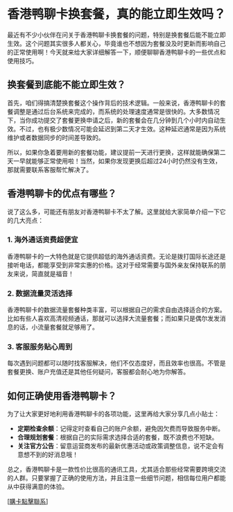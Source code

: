# 香港鸭聊卡换套餐，真的能立即生效吗？

最近有不少小伙伴在问关于香港鸭聊卡换套餐的问题，特别是换套餐后能不能立即生效。这个问题其实很多人都关心，毕竟谁也不想因为套餐没及时更新而影响自己的正常使用啊！今天就来给大家详细解答一下，顺便聊聊香港鸭聊卡的一些优点和使用技巧。

## 换套餐到底能不能立即生效？

首先，咱们得搞清楚换套餐这个操作背后的技术逻辑。一般来说，香港鸭聊卡的套餐调整是通过后台系统来完成的，而系统的处理速度通常是很快的。大多数情况下，当你成功提交了套餐更换申请之后，新的套餐会在几分钟到几个小时内自动生效。不过，也有极少数情况可能会延迟到第二天才生效。这种延迟通常是因为系统维护或者数据同步的时间差导致的。

所以，如果你急着要用新的套餐功能，建议提前一天进行更换，这样就能确保第二天一早就能够正常使用啦！当然，如果你发现更换后超过24小时仍然没有生效，那就需要联系客服帮忙解决了。

## 香港鸭聊卡的优点有哪些？

说了这么多，可能还有朋友对香港鸭聊卡不太了解。这里就给大家简单介绍一下它的几大亮点：

### 1. 海外通话资费超便宜
香港鸭聊卡的一大特色就是它提供超低的海外通话资费。无论是拨打国际长途还是接听电话，都能享受到非常实惠的价格。这对于经常需要与国外亲友保持联系的朋友来说，简直就是福音！

### 2. 数据流量灵活选择
香港鸭聊卡的数据流量套餐种类丰富，可以根据自己的需求自由选择适合的方案。比如有些人喜欢高清视频通话，那就可以选择大流量套餐；而如果只是偶尔发发消息的话，小流量套餐就足够用了。

### 3. 客服服务贴心周到
每次遇到问题都可以随时找客服解决，他们不仅态度好，而且效率也很高。不管是套餐更换、账户充值还是其他任何疑问，客服都会耐心地为你解答。

## 如何正确使用香港鸭聊卡？

为了让大家更好地利用香港鸭聊卡的各项功能，这里再给大家分享几点小贴士：

- **定期检查余额**：记得定时查看自己的账户余额，避免因欠费而导致服务中断。
- **合理规划套餐**：根据自己的实际需求选择合适的套餐，既不浪费也不短缺。
- **关注官方公告**：留意运营商发布的最新优惠活动或政策调整信息，说不定会有意想不到的好消息哦！

总之，香港鸭聊卡是一款性价比很高的通讯工具，尤其适合那些经常需要跨境交流的人群。只要掌握了正确的使用方法，并且注意一些细节问题，相信每位用户都能从中获得满意的体验。

[[購卡點擊聯系](https://t.me/s/SXDXQF)]